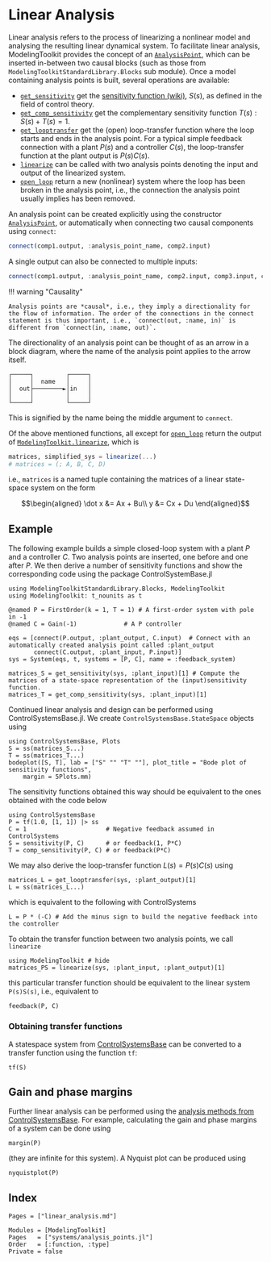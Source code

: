 # Linear Analysis

Linear analysis refers to the process of linearizing a nonlinear model and analysing the resulting linear dynamical system. To facilitate linear analysis, ModelingToolkit provides the concept of an [`AnalysisPoint`](@ref), which can be inserted in-between two causal blocks (such as those from `ModelingToolkitStandardLibrary.Blocks` sub module). Once a model containing analysis points is built, several operations are available:

  - [`get_sensitivity`](@ref) get the [sensitivity function (wiki)](https://en.wikipedia.org/wiki/Sensitivity_(control_systems)), $S(s)$, as defined in the field of control theory.
  - [`get_comp_sensitivity`](@ref) get the complementary sensitivity function $T(s) : S(s)+T(s)=1$.
  - [`get_looptransfer`](@ref) get the (open) loop-transfer function where the loop starts and ends in the analysis point. For a typical simple feedback connection with a plant $P(s)$ and a controller $C(s)$, the loop-transfer function at the plant output is $P(s)C(s)$.
  - [`linearize`](@ref) can be called with two analysis points denoting the input and output of the linearized system.
  - [`open_loop`](@ref) return a new (nonlinear) system where the loop has been broken in the analysis point, i.e., the connection the analysis point usually implies has been removed.

An analysis point can be created explicitly using the constructor [`AnalysisPoint`](@ref), or automatically when connecting two causal components using `connect`:

```julia
connect(comp1.output, :analysis_point_name, comp2.input)
```

A single output can also be connected to multiple inputs:

```julia
connect(comp1.output, :analysis_point_name, comp2.input, comp3.input, comp4.input)
```

!!! warning "Causality"
    
    Analysis points are *causal*, i.e., they imply a directionality for the flow of information. The order of the connections in the connect statement is thus important, i.e., `connect(out, :name, in)` is different from `connect(in, :name, out)`.

The directionality of an analysis point can be thought of as an arrow in a block diagram, where the name of the analysis point applies to the arrow itself.

```
┌─────┐         ┌─────┐
│     │  name   │     │
│  out├────────►│in   │
│     │         │     │
└─────┘         └─────┘
```

This is signified by the name being the middle argument to `connect`.

Of the above mentioned functions, all except for [`open_loop`](@ref) return the output of [`ModelingToolkit.linearize`](@ref), which is

```julia
matrices, simplified_sys = linearize(...)
# matrices = (; A, B, C, D)
```

i.e., `matrices` is a named tuple containing the matrices of a linear state-space system on the form

```math
\begin{aligned}
\dot x &= Ax + Bu\\
y &= Cx + Du
\end{aligned}
```

## Example

The following example builds a simple closed-loop system with a plant $P$ and a controller $C$. Two analysis points are inserted, one before and one after $P$. We then derive a number of sensitivity functions and show the corresponding code using the package ControlSystemBase.jl

```@example LINEAR_ANALYSIS
using ModelingToolkitStandardLibrary.Blocks, ModelingToolkit
using ModelingToolkit: t_nounits as t

@named P = FirstOrder(k = 1, T = 1) # A first-order system with pole in -1
@named C = Gain(-1)             # A P controller

eqs = [connect(P.output, :plant_output, C.input)  # Connect with an automatically created analysis point called :plant_output
       connect(C.output, :plant_input, P.input)]
sys = System(eqs, t, systems = [P, C], name = :feedback_system)

matrices_S = get_sensitivity(sys, :plant_input)[1] # Compute the matrices of a state-space representation of the (input)sensitivity function.
matrices_T = get_comp_sensitivity(sys, :plant_input)[1]
```

Continued linear analysis and design can be performed using ControlSystemsBase.jl.
We create `ControlSystemsBase.StateSpace` objects using

```@example LINEAR_ANALYSIS
using ControlSystemsBase, Plots
S = ss(matrices_S...)
T = ss(matrices_T...)
bodeplot([S, T], lab = ["S" "" "T" ""], plot_title = "Bode plot of sensitivity functions",
    margin = 5Plots.mm)
```

The sensitivity functions obtained this way should be equivalent to the ones obtained with the code below

```@example LINEAR_ANALYSIS_CS
using ControlSystemsBase
P = tf(1.0, [1, 1]) |> ss
C = 1                      # Negative feedback assumed in ControlSystems
S = sensitivity(P, C)      # or feedback(1, P*C)
T = comp_sensitivity(P, C) # or feedback(P*C)
```

We may also derive the loop-transfer function $L(s) = P(s)C(s)$ using

```@example LINEAR_ANALYSIS
matrices_L = get_looptransfer(sys, :plant_output)[1]
L = ss(matrices_L...)
```

which is equivalent to the following with ControlSystems

```@example LINEAR_ANALYSIS_CS
L = P * (-C) # Add the minus sign to build the negative feedback into the controller
```

To obtain the transfer function between two analysis points, we call `linearize`

```@example LINEAR_ANALYSIS
using ModelingToolkit # hide
matrices_PS = linearize(sys, :plant_input, :plant_output)[1]
```

this particular transfer function should be equivalent to the linear system `P(s)S(s)`, i.e., equivalent to

```@example LINEAR_ANALYSIS_CS
feedback(P, C)
```

### Obtaining transfer functions

A statespace system from [ControlSystemsBase](https://juliacontrol.github.io/ControlSystems.jl/stable/man/creating_systems/) can be converted to a transfer function using the function `tf`:

```@example LINEAR_ANALYSIS_CS
tf(S)
```

## Gain and phase margins

Further linear analysis can be performed using the [analysis methods from ControlSystemsBase](https://juliacontrol.github.io/ControlSystems.jl/stable/lib/analysis/). For example, calculating the gain and phase margins of a system can be done using

```@example LINEAR_ANALYSIS_CS
margin(P)
```

(they are infinite for this system). A Nyquist plot can be produced using

```@example LINEAR_ANALYSIS_CS
nyquistplot(P)
```

## Index

```@index
Pages = ["linear_analysis.md"]
```

```@autodocs; canonical = false
Modules = [ModelingToolkit]
Pages   = ["systems/analysis_points.jl"]
Order   = [:function, :type]
Private = false
```

